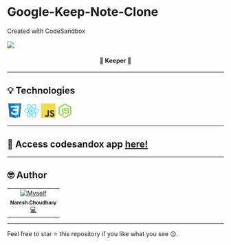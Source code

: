 # Google-Keep-Note-Clone
Created with CodeSandbox

<img align="center" src="https://i.imgur.com/yYc05nE.png">
<h4 align="center">🔦 Keeper 🔦</h4>

<hr>

## 💡 Technologies

  <p align="left">
    <img src="https://raw.githubusercontent.com/devicons/devicon/d00d0969292a6569d45b06d3f350f463a0107b0d/icons/css3/css3-original.svg" alt="css3" width="35" height="35"/>
    <img src="https://raw.githubusercontent.com/devicons/devicon/c5378d6c2510ffa0b3e4475af95618a8048d6cf1/icons/react/react-original.svg" alt="react" width="35" height="35"/>
    <img src="https://raw.githubusercontent.com/devicons/devicon/d00d0969292a6569d45b06d3f350f463a0107b0d/icons/javascript/javascript-original.svg" alt="javascript" width="35" height="35"/>
    <img src="https://raw.githubusercontent.com/devicons/devicon/d00d0969292a6569d45b06d3f350f463a0107b0d/icons/nodejs/nodejs-original.svg" alt="nodejs" width="35" height="35">
  </p>
<hr>

<h2>📍 Access codesandox app <a href="https://codesandbox.io/p/github/Nareshchoudhary02/Google-Keep-Note-Clone/draft/async-cloud?file=%2Fsrc%2Fcomponents%2FNote.jsx&workspace=%257B%2522activeFileId%2522%253A%2522clb3cyjxn000a7pi0a1290rnr%2522%252C%2522openFiles%2522%253A%255B%2522%252FREADME.md%2522%255D%252C%2522sidebarPanel%2522%253A%2522EXPLORER%2522%252C%2522gitSidebarPanel%2522%253A%2522COMMIT%2522%252C%2522spaces%2522%253A%257B%2522clb3cymr0000u3b6h5rsxi68c%2522%253A%257B%2522key%2522%253A%2522clb3cymr0000u3b6h5rsxi68c%2522%252C%2522name%2522%253A%2522Default%2520Space%2522%252C%2522devtools%2522%253A%255B%257B%2522key%2522%253A%2522clb3cymr1000v3b6h0nun6vaq%2522%252C%2522type%2522%253A%2522PROJECT_SETUP%2522%252C%2522isMinimized%2522%253Afalse%257D%252C%257B%2522type%2522%253A%2522PREVIEW%2522%252C%2522taskId%2522%253A%2522start%2522%252C%2522port%2522%253A3000%252C%2522key%2522%253A%2522clb3czpym00dv3b6hvfop6yu0%2522%252C%2522isMinimized%2522%253Afalse%257D%252C%257B%2522type%2522%253A%2522TASK_LOG%2522%252C%2522taskId%2522%253A%2522start%2522%252C%2522key%2522%253A%2522clb3czo7000983b6h2l6xbafq%2522%252C%2522isMinimized%2522%253Afalse%257D%255D%257D%257D%252C%2522currentSpace%2522%253A%2522clb3cymr0000u3b6h5rsxi68c%2522%257D">here!</a></h2>

<hr>

## 🤓 Author

<table>
  <tr>
    <td align="center"><a href="https://github.com/Nareshchoudhary02"><img src="https://i.ibb.co/nR1k4dZ/Myself-with-indian-flag.jpg" width="200px" alt="Myself"/><br /><sub><b>Naresh Choudhary</b></sub></a><br /><a href="https://github.com/Nareshchoudhary02" title="Code">💻</a></td>
  <tr>
</table>

---

Feel free to star ⭐ this repository if you like what you see 😉.

